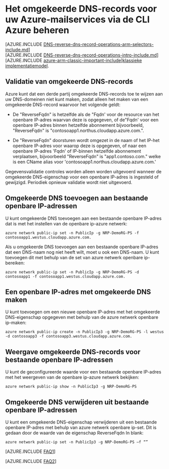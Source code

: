 <properties
   pageTitle="Omgekeerde DNS-records voor uw Azure-mailservices via Azure CLI beheert | Microsoft Azure"
   description="Hoe u het omgekeerde DNS-records of PTR-records voor Azure-mailservices via de CLI Azure in resourcemanager beheren"
   services="DNS"
   documentationCenter="na"
   authors="s-malone"
   manager="carmonm"
   editor=""
   tags="azure-resource-manager"
/>
<tags
   ms.service="DNS"
   ms.devlang="na"
   ms.topic="article"
   ms.tgt_pltfrm="na"
   ms.workload="infrastructure-services"
   ms.date="10/28/2016"
   ms.author="smalone" />

# <a name="how-to-manage-reverse-dns-records-for-your-azure-services-using-the-azure-cli"></a>Het omgekeerde DNS-records voor uw Azure-mailservices via de CLI Azure beheren

[AZURE.INCLUDE [DNS-reverse-dns-record-operations-arm-selectors-include.md](../../includes/dns-reverse-dns-record-operations-arm-selectors-include.md)]
<BR>
[AZURE.INCLUDE [DNS-reverse-dns-record-operations-intro-include.md](../../includes/dns-reverse-dns-record-operations-intro-include.md)]
<BR>
[AZURE.INCLUDE [azure-arm-classic-important-include](../../includes/learn-about-deployment-models-rm-include.md)][klassieke implementatiemodel](dns-reverse-dns-record-operations-classic-ps.md).

## <a name="validation-of-reverse-dns-records"></a>Validatie van omgekeerde DNS-records
Azure kunt dat een derde partij omgekeerde DNS-records toe te wijzen aan uw DNS-domeinen niet kunt maken, zodat alleen het maken van een omgekeerde DNS-record waarvoor het volgende geldt:

- De "ReverseFqdn" is hetzelfde als de "Fqdn' voor de resource van het openbare IP-adres waarvan deze is opgegeven, of de"Fqdn' voor een openbare IP-adres binnen hetzelfde abonnement bijvoorbeeld, "ReverseFqdn" is "contosoapp1.northus.cloudapp.azure.com.".

- De "ReverseFqdn" doorsturen wordt omgezet in de naam of het IP-het openbare IP-adres voor waarop deze is opgegeven, of naar een openbare IP-adres 'Fqdn' of IP-binnen hetzelfde abonnement verplaatsen, bijvoorbeeld "ReverseFqdn" is "app1.contoso.com." welke is een CName alias voor 'contosoapp1.northus.cloudapp.azure.com.'

Gegevensvalidatie controles worden alleen worden uitgevoerd wanneer de omgekeerde DNS-eigenschap voor een openbare IP-adres is ingesteld of gewijzigd. Periodiek opnieuw validatie wordt niet uitgevoerd.

## <a name="add-reverse-dns-to-existing-public-ip-addresses"></a>Omgekeerde DNS toevoegen aan bestaande openbare IP-adressen
U kunt omgekeerde DNS toevoegen aan een bestaande openbare IP-adres dat is met het instellen van de openbare ip-azure netwerk:

    azure network public-ip set -n PublicIp -g NRP-DemoRG-PS -f contosoapp1.westus.cloudapp.azure.com.

Als u omgekeerde DNS toevoegen aan een bestaande openbare IP-adres dat een DNS-naam nog niet heeft wilt, moet u ook een DNS-naam. U kunt toevoegen dit met behulp van de set van azure netwerk openbare ip-bereiken:

    azure network public-ip set -n PublicIp -g NRP-DemoRG-PS -d contosoapp1 -f contosoapp1.westus.cloudapp.azure.com.

## <a name="create-a-public-ip-address-with-reverse-dns"></a>Een openbare IP-adres met omgekeerde DNS maken
U kunt toevoegen om een nieuwe openbare IP-adres met het omgekeerde DNS-eigenschap opgegeven met behulp van de azure netwerk openbare ip-maken:

    azure network public-ip create -n PublicIp3 -g NRP-DemoRG-PS -l westus -d contosoapp3 -f contosoapp3.westus.cloudapp.azure.com.

## <a name="view-reverse-dns-for-existing-public-ip-addresses"></a>Weergave omgekeerde DNS-records voor bestaande openbare IP-adressen
U kunt de geconfigureerde waarde voor een bestaande openbare IP-adres met het weergeven van de openbare ip-azure netwerk bekijken:

    azure network public-ip show -n PublicIp3 -g NRP-DemoRG-PS

## <a name="remove-reverse-dns-from-existing-public-ip-addresses"></a>Omgekeerde DNS verwijderen uit bestaande openbare IP-adressen
U kunt een omgekeerde DNS-eigenschap verwijderen uit een bestaande openbare IP-adres met behulp van azure netwerk openbare ip-set. Dit is gedaan door de waarde van de eigenschap ReverseFqdn In blank:

    azure network public-ip set -n PublicIp3 -g NRP-DemoRG-PS –f “”

[AZURE.INCLUDE [FAQ1](../../includes/dns-reverse-dns-record-operations-faq-host-own-arpa-zone-include.md)]

[AZURE.INCLUDE [FAQ2](../../includes/dns-reverse-dns-record-operations-faq-arm-include.md)]
